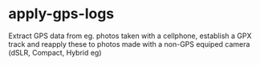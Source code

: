 # apply-gps-logs
Extract GPS data from eg. photos taken with a cellphone, establish a GPX track and reapply these to photos made with a non-GPS equiped camera (dSLR, Compact, Hybrid eg)
